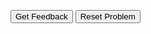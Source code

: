 <div id="sortableTrash" class="sortable-code"></div> 
<div id="sortable" class="sortable-code"></div> 
<div style="clear:both;"></div> 
<p> 
    <input id="feedbackLink" value="Get Feedback" type="button" /> 
    <input id="newInstanceLink" value="Reset Problem" type="button" /> 
</p> 
<script type="text/javascript"> 
(function(){
  var initial = "def rate_score(score):\n" +
    "    &quot;&quot;&quot;Rate a score and return a string&quot;&quot;&quot;\n" +
    "    if score &lt; 1000:\n" +
    "        return &quot;Nothing to be proud of.&quot;\n" +
    "    elif score &lt; 10000:\n" +
    "        return &quot;Not bad.&quot;\n" +
    "    else:\n" +
    "        return &quot;Nice!&quot;\n" +
    "def main ():\n" +
    "    &quot;&quot;&quot; calls the function with user inputed scores&quot;&quot;&quot;\n" +
    "    print (&quot;Welcome to Chapter 6, Project 1!&quot;)\n" +
    "    yourscore = int(input(&quot;What was your score?&quot;))\n" +
    "    while yourscore != -1:\n" +
    "        print (rate_score(yourscore))\n" +
    "        yourscore = int(input(&quot;What was your score? (-1 to end) &quot;))\n" +
    "   \n" +
    "    input(&quot;Press the enter key to exit.&quot;)\n" +
    "main()";
  var parsonsPuzzle = new ParsonsWidget({
    "sortableId": "sortable",
    "max_wrong_lines": 10,
    "grader": ParsonsWidget._graders.LineBasedGrader,
    "exec_limit": 2500,
    "can_indent": true,
    "x_indent": 50,
    "lang": "en",
    "show_feedback": true
  });
  parsonsPuzzle.init(initial);
  parsonsPuzzle.shuffleLines();
  $("#newInstanceLink").click(function(event){ 
      event.preventDefault(); 
      parsonsPuzzle.shuffleLines(); 
  }); 
  $("#feedbackLink").click(function(event){ 
      event.preventDefault(); 
      parsonsPuzzle.getFeedback(); 
  }); 
})(); 
</script>
